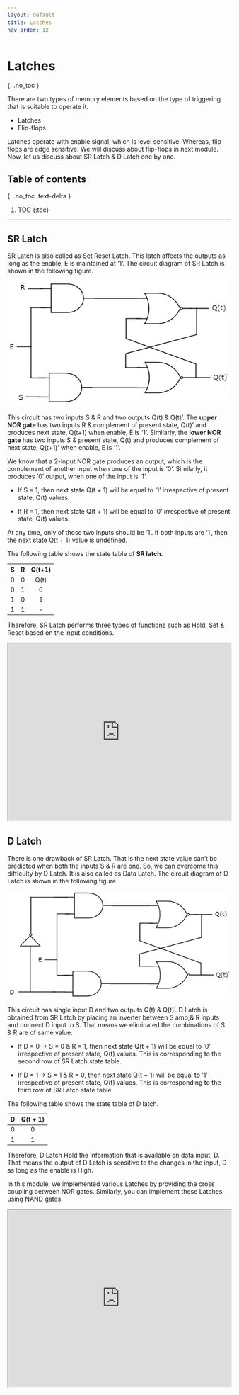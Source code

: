 ```yaml
---
layout: default
title: Latches
nav_order: 12
---
```


# Latches
{: .no_toc }

There are two types of memory elements based on the type of triggering that is suitable to operate it.

* Latches
* Flip-flops

Latches operate with enable signal, which is level sensitive. 
Whereas, flip-flops are edge sensitive. 
We will discuss about flip-flops in next module. 
Now, let us discuss about SR Latch & D Latch one by one.

## Table of contents
{: .no_toc .text-delta }

1. TOC
{:toc}

---



## SR Latch

SR Latch is also called as Set Reset Latch. This latch affects the outputs as long as the enable, E is maintained at ‘1’. The circuit diagram of SR Latch is shown in the following figure.

<div style="text-align:center"><img src="../assets/images/sr_latch.jpg" /></div>

This circuit has two inputs S & R and two outputs Q(t) & Q(t)’. The **upper NOR gate** has two inputs R & complement of present state, Q(t)’ and produces next state, Q(t+1) when enable, E is ‘1’.
Similarly, the **lower NOR gate** has two inputs S & present state, Q(t) and produces complement of next state, Q(t+1)’ when enable, E is ‘1’.

We know that a 2-input NOR gate produces an output, which is the complement of another input when one of the input is ‘0’. Similarly, it produces ‘0’ output, when one of the input is ‘1’.

* If S = 1, then next state Q(t + 1) will be equal to ‘1’ irrespective of present state, Q(t) values.

* If R = 1, then next state Q(t + 1) will be equal to ‘0’ irrespective of present state, Q(t) values.

At any time, only of those two inputs should be ‘1’. If both inputs are ‘1’, then the next state Q(t + 1) value is undefined.

The following table shows the state table of **SR latch**.

| S      |    R    |   Q(t+1) |
|:------:|:-------:|:--------:|
|  0     |    0    |  Q(t)    |
|  0     |    1    |    0     |
|  1     |    0    |    1     |
|  1     |    1    |    -     |


Therefore, SR Latch performs three types of functions such as Hold, Set & Reset based on the input conditions.



<iframe width="100%" height="400px" src="https://circuitverse.org/simulator/embed/13774" id="projectPreview" scrolling="no" webkitAllowFullScreen mozAllowFullScreen allowFullScreen> </iframe>

## D Latch

There is one drawback of SR Latch. That is the next state value can’t be predicted when both the inputs S & R are one. So, we can overcome this difficulty by D Latch. It is also called as Data Latch. The circuit diagram of D Latch is shown in the following figure.

<div style="text-align:center"><img src="../assets/images/d_latch.jpg" /></div>

This circuit has single input D and two outputs Q(t) & Q(t)’. D Latch is obtained from SR Latch by placing an inverter between S amp;& R inputs and connect D input to S. That means we eliminated the combinations of S & R are of same value.

* If D = 0 → S = 0 & R = 1, then next state Q(t + 1) will be equal to ‘0’ irrespective of present state, Q(t) values. This is corresponding to the second row of SR Latch state table.

* If D = 1 → S = 1 & R = 0, then next state Q(t + 1) will be equal to ‘1’ irrespective of present state, Q(t) values. This is corresponding to the third row of SR Latch state table.

The following table shows the state table of D latch.


| D      | Q(t + 1)    |
|:------:|:-----:|
| 0      | 0     |
| 1      | 1     |


Therefore, D Latch Hold the information that is available on data input, D. That means the output of D Latch is sensitive to the changes in the input, D as long as the enable is High.

In this module, we implemented various Latches by providing the cross coupling between NOR gates. Similarly, you can implement these Latches using NAND gates.


<iframe width="100%" height="400px" src="https://circuitverse.org/simulator/embed/4276" id="projectPreview" scrolling="no" webkitAllowFullScreen mozAllowFullScreen allowFullScreen> </iframe>
